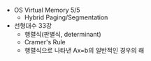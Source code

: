 * OS Virtual Memory 5/5
    * Hybrid Paging/Segmentation
* 선형대수 33강
    * 행렬식(판별식, determinant)
    * Cramer's Rule
    * 행렬식으로 나타낸 Ax=b의 일반적인 경우의 해

